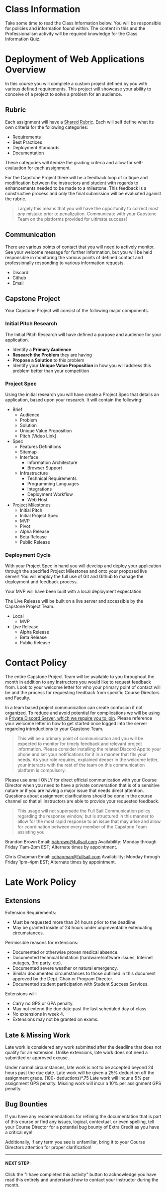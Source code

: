 # Class Information

Take some time to read the Class Information below. You will be responsible for policies and information found within. The content in this and the Professionalism activity will be required knowledge for the Class Information Quiz.

# Deployment of Web Applications Overview

In this course you will complete a custom project defined by you with various defined requirements. This project will showcase your ability to conceive of a project to solve a problem for an audience. 

## Rubric

Each assignment will have a [Shared Rubric](https://docs.google.com/spreadsheets/d/1WN6gM6TgAEsF5_dZZt3z80W6AEZs-QNv8AwuVl9CsrI/edit?usp=sharing). Each will self define what its own criteria for the following categories:

* Requirements
* Best Practices
* Deployment Standards
* Documentation

These categories will itemize the grading criteria and allow for self-evaluation for each assignment. 

For the Capstone Project there will be a feedback loop of critique and modification between the instructors and student with regards to enhancements needed to be made to a milestone. This feedback is a constructive process and only the final submission will be evaluated against the rubric. 

> Largely this means that you will have the opportunity to correct *most any* mistake prior to penalization. Communicate with your Capstone Team on the platforms provided for ultimate success!

## Communication

There are various points of contact that you will need to actively monitor. See your welcome message for further information, but you will be held responsible in monitoring the various points of defined contact and professionally responding to various information requests.

* Discord
* Github
* Email

## Capstone Project

Your Capstone Project will consist of the following major components.

### Initial Pitch Research

The Initial Pitch Research will have defined a purpose and audience for your application.

* Identify a **Primary Audience**
* **Research the Problem** they are having
* **Propose a Solution** to this problem
* Identify your **Unique Value Proposition** in how you will address this problem better than your competition

### Project Spec

Using the initial research you will have create a Project Spec that details an application, based upon your research. It will contain the following:

* Brief
    * Audience
    * Problem
    * Solution
    * Unique Value Proposition
    * Pitch [Video Link]
* Spec
    * Features Definitions
    * Sitemap
    * Interface
        * Information Architecture
        * Browser Support
    * Infrastructure
        * Technical Requirements
        * Programming Languages
        * Integrations
        * Deployment Workflow
        * Web Host
* Project Milestones
    * Initial Pitch
    * Initial Project Spec
    * MVP
    * Pivot
    * Alpha Release
    * Beta Release
    * Public Release

### Deployment Cycle

With your Project Spec in hand you will develop and deploy your application through the specified Project Milestones and onto your proposed live server! You will employ the full use of Git and Github to manage the deployment and feedback process.

Your MVP will have been built with a local deployment expectation.

The Live Release will be built on a live server and accessible by the Capstone Project Team. 

* Local
    * MVP
* Live Release
    * Alpha Release
    * Beta Release
    * Public Release

# Contact Policy

The entire Capstone Project Team will be available to you throughout the month in addition to any Instructors you would like to request feedback from. Look to your welcome letter for who your primary point of contact will be and the process for requesting feedback from specific Course Directors and Faculty. 

In a team based project communication can create confusion if not organized. To reduce and avoid potential for complications we will be using a [Private Discord Server, which we require you to join](https://bit.ly/WDD_Discord). Please reference your welcome letter in how to get started once logged into the server regarding introductions to your Capstone Team. 

> This will be a primary point of communication and you will be expected to monitor for timely feedback and relevant project information. Please consider installing the related Discord App to your phone and set your notifications for it in a manner that fits your needs. As your role requires, explained deeper in the welcome letter, your interacts with the rest of the team on this communication platform is compulsory.

Please use email ONLY for direct official communication with your Course Director when you need to have a private conversation that is of a sensitive nature or if you are having a major issue that needs direct attention. Questions about assignment clarifications should be done in the course channel so that all instructors are able to provide your requested feedback.

> This usage will not supersede the Full Sail Communication policy regarding the response window, but is structured in this manner to allow for the most rapid response to an issue that may arise and allow for coordination between every member of the Capstone Team assisting you.

Brandon Brown
Email: [babrown@fullsail.com](mailto:babrown@fullsail.com)
Availability: Monday through Friday 11am-2pm EST; Alternate times by appointment.

Chris Chapman
Email: [cchapman@fullsail.com](mailto:cchapman@fullsail.com)
Availability: Monday through Friday 1pm-4pm EST; Alternate times by appointment.


# Late Work Policy

## Extensions

Extension Requirements:

* Must be requested more than 24 hours prior to the deadline. 
* May be granted inside of 24 hours under unpreventable extenuating circumstances. 

Permissible reasons for extensions:

* Documented or otherwise proven medical absence.
* Documented technical limitation (hardware/software issues, Internet outages, 3rd party, etc).
* Documented severe weather or natural emergency.
* Similar documented circumstances to those outlined in this document approved by the Dept. Chair or Program Director.
* Documented student participation with Student Success Services.

Extensions will:

* Carry no GPS or GPA penalty.
* May not extend the due date past the last scheduled day of class.
* No extensions in week 4.
* Extensions may not be granted on exams.

## Late & Missing Work

Late work is considered any work submitted after the deadline that does not qualify for an extension. Unlike extensions, late work does not need a submitted or approved excuse.

Under normal circumstances, late work is not to be accepted beyond 24 hours past the due date. Late work will be given a 25% deduction off the assignment grade. (100- deductions)*.75 Late work will incur a 5% per assignment GPS penalty. Missing work will incur a 10% per assignment GPS penalty.

## Bug Bounties

If you have any recommendations for refining the documentation that is part of this course or find any issues, logical, contextual, or even spelling, tell your Course Director for a potential bug bounty of Extra Credit as you have a critical eye!

Additionally, if any term you see is unfamiliar, bring it to your Course Directors attention for proper clarification!

---

#### NEXT STEP:

Click the "I have completed this activity" button to acknowledge you have read this entirely and understand how to contact your instructor during the month.
